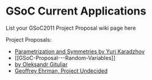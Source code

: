 # GSoC Current Applications

List your GSoC2011 Project Proposal wiki page here

Project Proposals:

* [Parametrization and Symmetries by Yuri Karadzhov](GSoC-2011-Application-Yuri-Karadzhov)
* [[GSoC-Proposal---Random-Variables]]
* [by Oleksandr Gituliar](GsoC-2011-Application-Oleksandr-Gituliar)
* [Geoffrey Ehrman, Project Undecided](GsoC-2011-Application-Geoffrey-Ehrman)